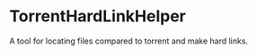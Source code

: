 TorrentHardLinkHelper
=====================

A tool for locating files compared to torrent and make hard links.
